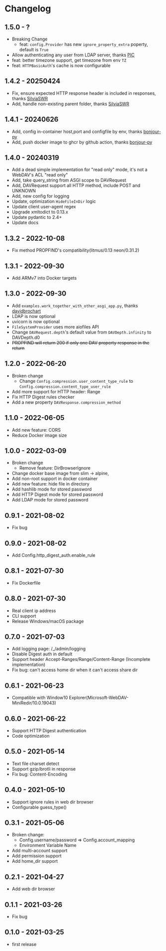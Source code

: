 # Changelog

## 1.5.0 - ?

- Breaking Change
  - feat: `config.Provider` has new `ignore_property_extra` poperty, default is `True`
- Allow authenticating any user from LDAP server, thanks [PIC](https://www.pic.es)
- feat: better timezone support, get timezone from env `TZ`
- feat: `HTTPBasicAuth`'s cache is now configurable

## 1.4.2 - 20250424

- Fix, ensure expected HTTP response header is included in responses, thanks [SilviaSWR](https://github.com/SilviaSWR)
- Add, handle non-existing parent folder, thanks [SilviaSWR](https://github.com/SilviaSWR)

## 1.4.1 - 20240626

- Add, config in-container host,port and configfile by env, thanks [bonjour-py](https://github.com/bonjour-py)
- Add, push docker image to ghcr by github action, thanks [bonjour-py](https://github.com/bonjour-py)

## 1.4.0 - 20240319

- Add a dead simple implementation for "read only" mode, it's not a WebDAV's ACL "read only"
- Add, take query_string from ASGI scope to DAVRequest
- Add, DAVRequest support all HTTP method, include POST and UNKNOWN
- Add, new config for logging
- Update, optimization `HideFileInDir` logic
- Update client user-agent regex
- Upgrade xmltodict to 0.13.x
- Update pydantic to 2.4+
- Update docs

## 1.3.2 - 2022-10-08

- Fix method PROPFIND's compatibility(litmus/0.13 neon/0.31.2)

## 1.3.1 - 2022-09-30

- Add ARMv7 into Docker targets

## 1.3.0 - 2022-09-30

- Add `examples.work_together_with_other_asgi_app.py`, thanks [davidbrochart](https://github.com/davidbrochart)
- LDAP is now optional
- uvicorn is now optional
- `FileSystemProvider` uses more aiofiles API
- Change `DAVRequest.depth`'s default value from `DAVDepth.infinity` to DAVDepth.d0
- ~~PROPFIND will return 200 if only one DAV property response in the return~~

## 1.2.0 - 2022-06-20

- Broken change
  - Change `Config.compression.user_content_type_rule` to `Config.compression.content_type_user_rule`
- Add more support for HTTP header: Range
- Fix HTTP Digest rules checker
- Add a new property `DAVResponse.compression_method`

## 1.1.0 - 2022-06-05

- Add new feature: CORS
- Reduce Docker image size

## 1.0.0 - 2022-03-09

- Broken change
  - Remove feature: DirBrowserIgnore
- Change docker base image from slim -> alpine,
- Add non-root support in docker container
- Add new feature: hide file in directory
- Add hashlib mode for stored password
- Add HTTP Digest mode for stored password
- Add LDAP mode for stored password

## 0.9.1 - 2021-08-02

- Fix bug

## 0.9.0 - 2021-08-02

- Add Config.http_digest_auth.enable_rule

## 0.8.1 - 2021-07-30

- Fix Dockerfile

## 0.8.0 - 2021-07-30

- Real client ip address
- CLI support
- Release Windows/macOS package

## 0.7.0 - 2021-07-03

- Add logging page: /\_/admin/logging
- Disable Digest auth in default
- Support header Accept-Ranges/Range/Content-Range (Incomplete implementation)
- Fix bug: can't access home dir when it can't access share dir

## 0.6.1 - 2021-06-23

- Compatible with Window10 Explorer(Microsoft-WebDAV-MiniRedir/10.0.19043)

## 0.6.0 - 2021-06-22

- Support HTTP Digest authentication
- Code optimization

## 0.5.0 - 2021-05-14

- Text file charset detect
- Support gzip/brotli in response
- Fix bug: Content-Encoding

## 0.4.0 - 2021-05-10

- Support ignore rules in web dir browser
- Configurable guess_type()

## 0.3.1 - 2021-05-06

- Broken change:
  - Config.username/password => Config.account_mapping
  - Environment Variable Name
- Add multi-account support
- Add permission support
- Add home_dir support

## 0.2.1 - 2021-04-27

- Add web dir browser

## 0.1.1 - 2021-03-26

- Fix bug

## 0.1.0 - 2021-03-25

- first release
